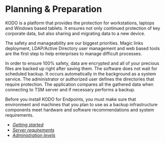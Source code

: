 # Planning & Preparation

KODO is a platform that provides the protection for workstations, laptops and Windows based tablets. It ensures not only continued protection of key corporate data, but also sharing and migrating data to a new device.

The safety and manageability are our biggest priorities. Magic links deployment, LDAP/Active Directory user management and web based tools are the first step to help enterprises to manage difficult processes.

In order to ensure 100% safety, data are encrypted and all of your precious files are backed up right after saving them. The software does not wait for scheduled backup. It occurs automatically in the background as a system service. The administrator or authorized user defines the directories that require protection. The application compares all the gathered data when connecting to TSM server and if necessary performs a backup.

Before you install KODO for Endpoints, you must make sure that environment and machines that you plan to use as a backup infrastructure components meet hardware and software recommendations and system requirements.

* [*Getting started*](getting-started.md)
* [*Server requirements*](server-requirements.md)
* [*Administration levels*](administration-levels.md)